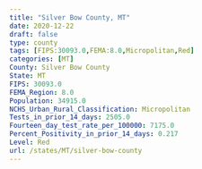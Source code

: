 ```yaml
---
title: "Silver Bow County, MT"
date: 2020-12-22
draft: false
type: county
tags: [FIPS:30093.0,FEMA:8.0,Micropolitan,Red]
categories: [MT]
County: Silver Bow County
State: MT
FIPS: 30093.0
FEMA_Region: 8.0
Population: 34915.0
NCHS_Urban_Rural_Classification: Micropolitan
Tests_in_prior_14_days: 2505.0
Fourteen_day_test_rate_per_100000: 7175.0
Percent_Positivity_in_prior_14_days: 0.217
Level: Red
url: /states/MT/silver-bow-county
---
```



